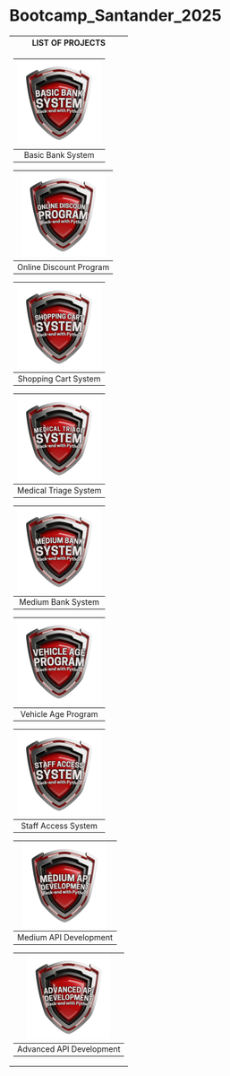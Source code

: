 # Bootcamp_Santander_2025

</tr></td>
</table>

<table>
<tr>
<th>LIST OF PROJECTS</th>
</tr>
<tr><td>

| [![BBS](badges/BBS.png "Basic Bank System")](https://github.com/vgomes-p) |
| :-: |
| Basic Bank System |

| [![ODP](badges/ODP.png "Online Discount Program")](https://github.com/vgomes-p) |
| :-: |
| Online Discount Program |

| [![SCS](badges/SCS.png "Shopping Cart System")](https://github.com/vgomes-p) |
| :-: |
| Shopping Cart System |

| [![MTS](badges/MTS.png "Medical Triage System")](https://github.com/vgomes-p) |
| :-: |
| Medical Triage System |

| [![MBS](badges/MBS.png "Medium Bank System")](https://github.com/vgomes-p) |
| :-: |
| Medium Bank System |

| [![VAP](badges/VAP.png "Vehicle Age Program")](https://github.com/vgomes-p) |
| :-: |
| Vehicle Age Program |

| [![SAS](badges/SAS.png "Staff Access System")](https://github.com/vgomes-p) |
| :-: |
| Staff Access System |

| [![MAD](badges/MAD.png "Medium API Development")](https://github.com/vgomes-p) |
| :-: |
| Medium API Development |

| [![AAD](badges/AAD.png "Advanced API Development")](https://github.com/vgomes-p) |
| :-: |
| Advanced API Development |

</tr></td>
</table>
